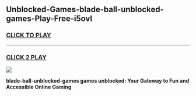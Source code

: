 
## Unblocked-Games-blade-ball-unblocked-games-Play-Free-i5ovl
<h3>
<a href="https://premium76.site?title=blade-ball-unblocked-games&ref=23A">CLICK TO PLAY</a></h3>
<hr>

<h3>
<a href="https://premium76.site?title=blade-ball-unblocked-games&ref=23A">CLICK 2 PLAY</a>
  
</h3>

<a href="https://premium76.site?title=blade-ball-unblocked-games&ref=23A"><img src="https://clearcache.store/games.png"></a>


**blade-ball-unblocked-games games unblocked: Your Gateway to Fun and Accessible Online Gaming**
